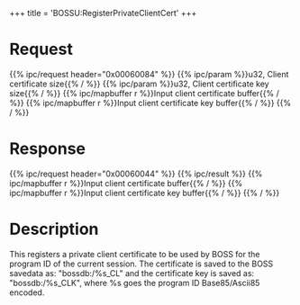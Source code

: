 +++
title = 'BOSSU:RegisterPrivateClientCert'
+++

# Request

{{% ipc/request header="0x00060084" %}}
{{% ipc/param %}}u32, Client certificate size{{% / %}}
{{% ipc/param %}}u32, Client certificate key size{{% / %}}
{{% ipc/mapbuffer r %}}Input client certificate buffer{{% / %}}
{{% ipc/mapbuffer r %}}Input client certificate key buffer{{% / %}}
{{% / %}}

# Response

{{% ipc/request header="0x00060044" %}}
{{% ipc/result %}}
{{% ipc/mapbuffer r %}}Input client certificate buffer{{% / %}}
{{% ipc/mapbuffer r %}}Input client certificate key buffer{{% / %}}
{{% / %}}

# Description

This registers a private client certificate to be used by BOSS for the program ID of the current session. The certificate is saved to the BOSS savedata as: "bossdb:/%s_CL" and the certificate key is saved as: "bossdb:/%s_CLK", where %s goes the program ID Base85/Ascii85 encoded.
